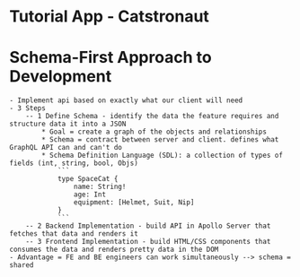 # Tutorial App - Catstronaut

# Schema-First Approach to Development
    - Implement api based on exactly what our client will need
    - 3 Steps
        -- 1 Define Schema - identify the data the feature requires and structure data it into a JSON
            * Goal = create a graph of the objects and relationships
            * Schema = contract between server and client. defines what GraphQL API can and can't do
            * Schema Definition Language (SDL): a collection of types of fields (int, string, bool, Objs)
                ```
                type SpaceCat {
                    name: String!
                    age: Int
                    equipment: [Helmet, Suit, Nip]
                } 
                ```
        -- 2 Backend Implementation - build API in Apollo Server that fetches that data and renders it 
        -- 3 Frontend Implementation - build HTML/CSS components that consumes the data and renders pretty data in the DOM 
    - Advantage = FE and BE engineers can work simultaneously --> schema = shared 
